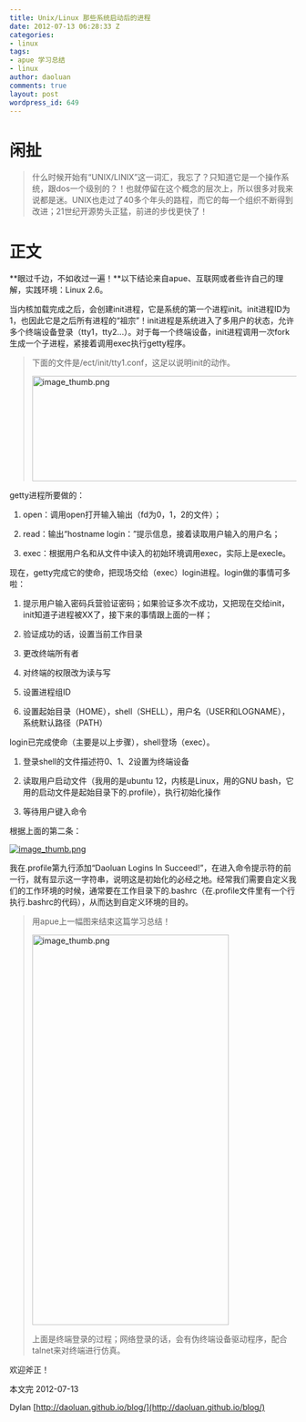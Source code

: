 ```yaml
---
title: Unix/Linux 那些系统启动后的进程
date: 2012-07-13 06:28:33 Z
categories:
- linux
tags:
- apue 学习总结
- linux
author: daoluan
comments: true
layout: post
wordpress_id: 649
---
```


# 闲扯




<blockquote>什么时候开始有“UNIX/LINIX”这一词汇，我忘了？只知道它是一个操作系统，跟dos一个级别的？！也就停留在这个概念的层次上，所以很多对我来说都是迷。UNIX也走过了40多个年头的路程，而它的每一个组织不断得到改进；21世纪开源势头正猛，前进的步伐更快了！</blockquote>




# 正文


**眼过千边，不如收过一遍！**以下结论来自apue、互联网或者些许自己的理解，实践环境：Linux 2.6。

当内核加载完成之后，会创建init进程，它是系统的第一个进程init。init进程ID为1，也因此它是之后所有进程的“祖宗”！init进程是系统进入了多用户的状态，允许多个终端设备登录（tty1，tty2...）。对于每一个终端设备，init进程调用一次fork生成一个子进程，紧接着调用exec执行getty程序。


<blockquote><p>下面的文件是/ect/init/tty1.conf，这足以说明init的动作。</p>
<p><a href="http://daoluan.github.io/images/blog/2012/07/image_thumb.png"><img class="alignnone size-full wp-image-644" alt="image_thumb.png" src="http://daoluan.github.io/images/blog/2012/07/image_thumb.png" width="644" height="185"></a></p></blockquote>


getty进程所要做的：




  1. open：调用open打开输入输出（fd为0，1，2的文件）；


  2. read：输出“hostname login：”提示信息，接着读取用户输入的用户名；


  3. exec：根据用户名和从文件中读入的初始环境调用exec，实际上是execle。


现在，getty完成它的使命，把现场交给（exec）login进程。login做的事情可多啦：


  1. 提示用户输入密码兵营验证密码；如果验证多次不成功，又把现在交给init，init知道子进程被XX了，接下来的事情跟上面的一样；


  2. 验证成功的话，设置当前工作目录


  3. 更改终端所有者


  4. 对终端的权限改为读与写


  5. 设置进程组ID


  6. 设置起始目录（HOME），shell（SHELL），用户名（USER和LOGNAME），系统默认路径（PATH）


login已完成使命（主要是以上步骤），shell登场（exec）。


  1. 登录shell的文件描述符0、1、2设置为终端设备


  2. 读取用户启动文件（我用的是ubuntu 12，内核是Linux，用的GNU bash，它用的启动文件是起始目录下的.profile），执行初始化操作


  3. 等待用户键入命令


根据上面的第二条：

[![image_thumb.png](http://daoluan.github.io/images/blog/2012/07/image_thumb1.png)](http://daoluan.github.io/images/blog/2012/07/image_thumb1.png)

我在.profile第九行添加“Daoluan Logins In Succeed!”，在进入命令提示符的前一行，就有显示这一字符串，说明这是初始化的必经之地。经常我们需要自定义我们的工作环境的时候，通常要在工作目录下的.bashrc（在.profile文件里有一个行执行.bashrc的代码），从而达到自定义环境的目的。


<blockquote><p>用apue上一幅图来结束这篇学习总结！</p>
<p><a href="http://daoluan.github.io/images/blog/2012/07/image_thumb2.png"><img class="alignnone size-full wp-image-648" alt="image_thumb.png" src="http://daoluan.github.io/images/blog/2012/07/image_thumb2.png" width="345" height="686"></a></p>
<p>上面是终端登录的过程；网络登录的话，会有伪终端设备驱动程序，配合talnet来对终端进行仿真。</p></blockquote>


欢迎斧正！

本文完 2012-07-13

Dylan [http://daoluan.github.io/blog/](http://daoluan.github.io/blog/)
